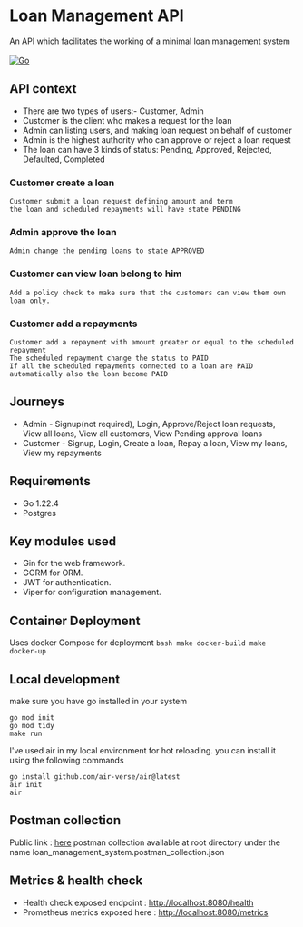 # Loan Management API

An API which facilitates the working of a minimal loan management system\
\
[![Go](https://github.com/sriramsridhar/loan-management-system/actions/workflows/go.yml/badge.svg)](https://github.com/sriramsridhar/loan-management-system/actions/workflows/go.yml)

## API context

- There are two types of users:- Customer, Admin
- Customer is the client who makes a request for the loan
- Admin can listing users, and making loan request on behalf of customer
- Admin is the highest authority who can approve or reject a loan request
- The loan can have 3 kinds of status: Pending, Approved, Rejected, Defaulted, Completed

### Customer create a loan

    Customer submit a loan request defining amount and term
    the loan and scheduled repayments will have state PENDING

### Admin approve the loan

    Admin change the pending loans to state APPROVED

### Customer can view loan belong to him

    Add a policy check to make sure that the customers can view them own loan only.

### Customer add a repayments

    Customer add a repayment with amount greater or equal to the scheduled repayment
    The scheduled repayment change the status to PAID
    If all the scheduled repayments connected to a loan are PAID automatically also the loan become PAID

## Journeys

- Admin - Signup(not required), Login, Approve/Reject loan requests, View all loans, View all customers, View Pending approval loans
- Customer - Signup, Login, Create a loan, Repay a loan, View my loans, View my repayments

## Requirements

- Go 1.22.4
- Postgres

## Key modules used

- Gin for the web framework.
- GORM for ORM.
- JWT for authentication.
- Viper for configuration management.

## Container Deployment

Uses docker Compose for deployment
    ```bash
    make docker-build
    make docker-up
    ```

## Local development

make sure you have go installed in your system

    go mod init
    go mod tidy
    make run

I've used air in my local environment for hot reloading. you can install it using the following commands

    go install github.com/air-verse/air@latest
    air init
    air 

## Postman collection

Public link : [here](https://elements.getpostman.com/redirect?entityId=1428222-ee995840-bab1-4e69-9544-57624c5e8ce2&entityType=collection)
postman collection available at root directory under the name loan_management_system.postman_collection.json

## Metrics & health check

- Health check exposed endpoint : <http://localhost:8080/health>
- Prometheus metrics exposed here : <http://localhost:8080/metrics>
